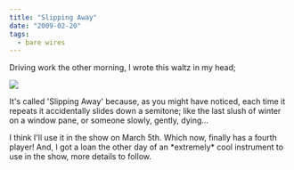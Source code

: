 ```yaml
---
title: "Slipping Away"
date: "2009-02-20"
tags: 
  - bare wires
---
```


Driving work the other morning, I wrote this waltz in my head;

![](/blog/slippingaway.png)

It's called 'Slipping Away' because, as you might have noticed, each time it repeats it accidentally slides down a semitone; like the last slush of winter on a window pane, or someone slowly, gently, dying...

I think I'll use it in the show on March 5th. Which now, finally has a fourth player! And, I got a loan the other day of an \*extremely\* cool instrument to use in the show, more details to follow.
